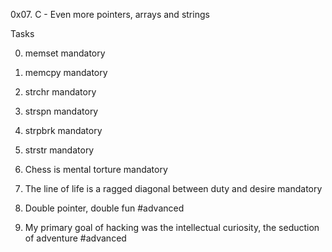 0x07. C - Even more pointers, arrays and strings

Tasks

0. memset
mandatory

1. memcpy
mandatory

2. strchr
mandatory

3. strspn
mandatory

4. strpbrk
mandatory

5. strstr
mandatory

6. Chess is mental torture
mandatory

7. The line of life is a ragged diagonal between duty and desire
mandatory

8. Double pointer, double fun
#advanced

9. My primary goal of hacking was the intellectual curiosity, the seduction of adventure
#advanced
